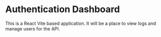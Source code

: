 # Authentication Dashboard

This is a React Vite based application. It will be a place to view logs and manage users for the API.
